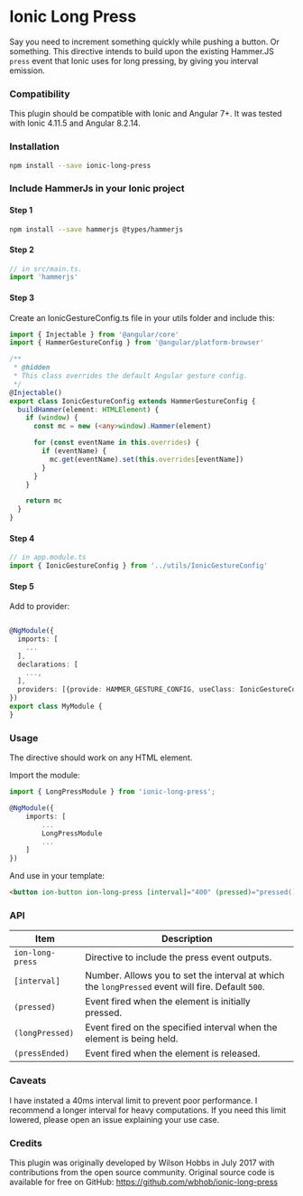 # Ionic Long Press

Say you need to increment something quickly while pushing a button. Or something. This directive intends to build upon the existing Hammer.JS `press` event that Ionic uses for long pressing, by giving you interval emission.

### Compatibility

This plugin should be compatible with Ionic and Angular 7+. It was tested with Ionic 4.11.5 and Angular 8.2.14.

### Installation

```sh
npm install --save ionic-long-press
```

### Include HammerJs in your Ionic project

#### Step 1

```sh
npm install --save hammerjs @types/hammerjs
```

#### Step 2

```ts
// in src/main.ts.
import 'hammerjs'
```

#### Step 3

Create an IonicGestureConfig.ts file in your utils folder and include this:

```ts
import { Injectable } from '@angular/core'
import { HammerGestureConfig } from '@angular/platform-browser'

/**
 * @hidden
 * This class overrides the default Angular gesture config.
 */
@Injectable()
export class IonicGestureConfig extends HammerGestureConfig {
  buildHammer(element: HTMLElement) {
    if (window) {
      const mc = new (<any>window).Hammer(element)

      for (const eventName in this.overrides) {
        if (eventName) {
          mc.get(eventName).set(this.overrides[eventName])
        }
      }
    }

    return mc
  }
}
```

#### Step 4

```ts
// in app.module.ts
import { IonicGestureConfig } from '../utils/IonicGestureConfig'
```

#### Step 5

Add to provider:

```ts

@NgModule({
  imports: [
    ...
  ],
  declarations: [
    ...,
  ],
  providers: [{provide: HAMMER_GESTURE_CONFIG, useClass: IonicGestureConfig}],
})
export class MyModule {
}
```

### Usage

The directive should work on any HTML element.

Import the module:

```ts
import { LongPressModule } from 'ionic-long-press';

@NgModule({
    imports: [
        ...
        LongPressModule
        ...
    ]
})
```

And use in your template:

```html
<button ion-button ion-long-press [interval]="400" (pressed)="pressed()" (longPressed)="active()" (pressEnded)="released()"></button>
```

### API

| Item             | Description                                                                                       |
| ---------------- | ------------------------------------------------------------------------------------------------- |
| `ion-long-press` | Directive to include the press event outputs.                                                     |
| `[interval]`     | Number. Allows you to set the interval at which the `longPressed` event will fire. Default `500`. |
| `(pressed)`      | Event fired when the element is initially pressed.                                                |
| `(longPressed)`  | Event fired on the specified interval when the element is being held.                             |
| `(pressEnded)`   | Event fired when the element is released.                                                         |

### Caveats

I have instated a 40ms interval limit to prevent poor performance. I recommend a longer interval for heavy computations. If you need this limit lowered, please open an issue explaining your use case.

### Credits

This plugin was originally developed by Wilson Hobbs in July 2017 with contributions from the open source community. Original source code is available for free on GitHub: <https://github.com/wbhob/ionic-long-press>
